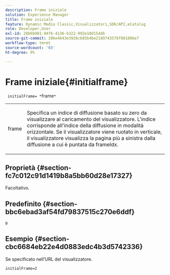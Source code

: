 ```yaml
---
description: Frame iniziale
solution: Experience Manager
title: Frame iniziale
feature: Dynamic Media Classic,Visualizzatori,SDK/API,eCatalog
role: Developer,User
exl-id: 28b6b981-94f6-4136-b322-992e18d154db
source-git-commit: 206e4643e3926cb85b4be2189743578f88180be7
workflow-type: tm+mt
source-wordcount: '65'
ht-degree: 9%

---
```


# Frame iniziale{#initialframe}

` initialFrame= *`frame`*`

<table id="table_06B5F795889E402FB6BCEA4D882E1422"> 
 <tbody> 
  <tr> 
   <td colname="col1"> <p> <span class="codeph"><span class="varname"> frame</span></span> </p> </td> 
   <td colname="col2"> <p> Specifica un indice di diffusione basato su zero da visualizzare al caricamento del visualizzatore. L'indice corrisponde all'indice della diffusione in modalità orizzontale. Se il visualizzatore viene ruotato in verticale, il visualizzatore visualizza la pagina più a sinistra dalla diffusione a cui è puntata da <span class="codeph"> frameIdx</span>. </p> </td> 
  </tr> 
 </tbody> 
</table>

## Proprietà {#section-fc7c012c91d1419b8a5bb60d28e17327}

Facoltativo.

## Predefinito {#section-bbc6ebad3af54fd79837515c270e6ddf}

`0`

## Esempio {#section-cbc6684eb22e4d0883edc4b3d5742336}

Se specificato nell’URL del visualizzatore.

```
initialFrame=2
```

